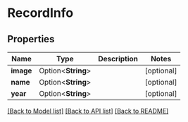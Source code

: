 # RecordInfo

## Properties

Name | Type | Description | Notes
------------ | ------------- | ------------- | -------------
**image** | Option<**String**> |  | [optional]
**name** | Option<**String**> |  | [optional]
**year** | Option<**String**> |  | [optional]

[[Back to Model list]](../README.md#documentation-for-models) [[Back to API list]](../README.md#documentation-for-api-endpoints) [[Back to README]](../README.md)


